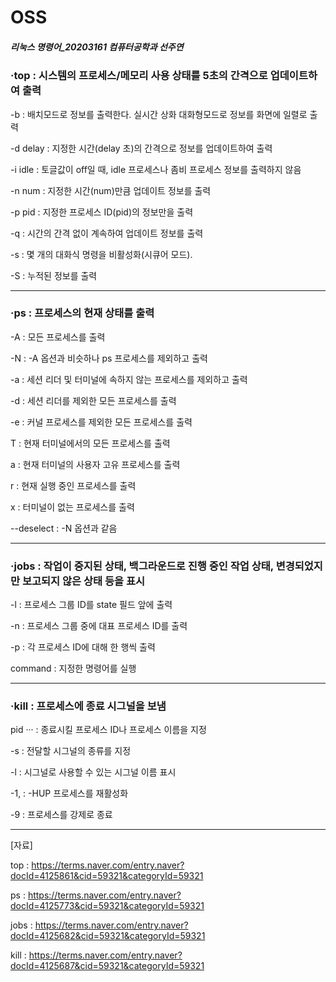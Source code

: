 # OSS



##### 리눅스 명령어_20203161 컴퓨터공학과 선주연



### ·top : 시스템의 프로세스/메모리 사용 상태를 5초의 간격으로 업데이트하여 출력

 -b : 배치모드로 정보를 출력한다. 실시간 상화 대화형모드로 정보를 화면에 일렬로 출력
 
 -d delay : 지정한 시간(delay 초)의 간격으로 정보를 업데이트하여 출력
 
 -i idle : 토글값이 off일 때, idle 프로세스나 좀비 프로세스 정보를 출력하지 않음
 
 -n num : 지정한 시간(num)만큼 업데이트 정보를 출력
 
 -p pid : 지정한 프로세스 ID(pid)의 정보만을 출력
 
 -q : 시간의 간격 없이 계속하여 업데이트 정보를 출력
 
 -s : 몇 개의 대화식 명령을 비활성화(시큐어 모드).
 
 -S : 누적된 정보를 출력


-------------


 ### ·ps : 프로세스의 현재 상태를 출력
 
 -A : 모든 프로세스를 출력
 
 -N : -A 옵션과 비슷하나 ps 프로세스를 제외하고 출력
 
 -a : 세션 리더 및 터미널에 속하지 않는 프로세스를 제외하고 출력
 
 -d : 세션 리더를 제외한 모든 프로세스를 출력
 
 -e : 커널 프로세스를 제외한 모든 프로세스를 출력

 T : 현재 터미널에서의 모든 프로세스를 출력
 
 a : 현재 터미널의 사용자 고유 프로세스를 출력
 
 r : 현재 실행 중인 프로세스를 출력
 
 x : 터미널이 없는 프로세스를 출력
 
 --deselect : -N 옵션과 같음


-------------
 

### ·jobs : 작업이 중지된 상태, 백그라운드로 진행 중인 작업 상태, 변경되었지만 보고되지 않은 상태 등을 표시

 -l : 프로세스 그룹 ID를 state 필드 앞에 출력
 
 -n : 프로세스 그룹 중에 대표 프로세스 ID를 출력
 
 -p : 각 프로세스 ID에 대해 한 행씩 출력
 
 command : 지정한 명령어를 실행
 

----------------


### ·kill : 프로세스에 종료 시그널을 보냄

 pid ··· : 종료시킬 프로세스 ID나 프로세스 이름을 지정
 
 -s : 전달할 시그널의 종류를 지정
 
 -l : 시그널로 사용할 수 있는 시그널 이름 표시
 
 -1, : -HUP 프로세스를 재활성화
 
 -9 : 프로세스를 강제로 종료


-------


[자료]

top : https://terms.naver.com/entry.naver?docId=4125861&cid=59321&categoryId=59321

ps : https://terms.naver.com/entry.naver?docId=4125773&cid=59321&categoryId=59321

jobs : https://terms.naver.com/entry.naver?docId=4125682&cid=59321&categoryId=59321

kill : https://terms.naver.com/entry.naver?docId=4125687&cid=59321&categoryId=59321

